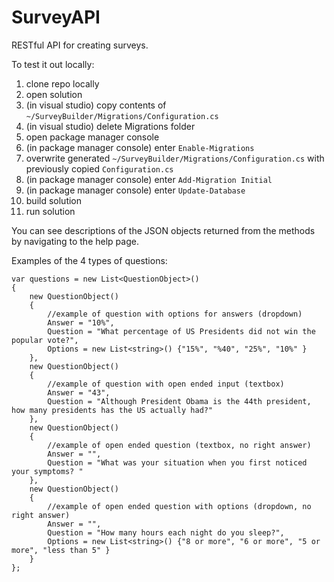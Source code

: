# SurveyAPI
RESTful API for creating surveys.

To test it out locally:

1. clone repo locally
2. open solution
3. (in visual studio) copy contents of `~/SurveyBuilder/Migrations/Configuration.cs`
4. (in visual studio) delete Migrations folder
5. open package manager console
6. (in package manager console) enter `Enable-Migrations`
7. overwrite generated `~/SurveyBuilder/Migrations/Configuration.cs` with previously copied `Configuration.cs`
8. (in package manager console) enter `Add-Migration Initial`
9. (in package manager console) enter `Update-Database`
10. build solution
11. run solution


You can see descriptions of the JSON objects returned from the methods by navigating to the help page.

Examples of the 4 types of questions:
```
var questions = new List<QuestionObject>()
{
	new QuestionObject()
	{
		//example of question with options for answers (dropdown)
		Answer = "10%",
		Question = "What percentage of US Presidents did not win the popular vote?",
		Options = new List<string>() {"15%", "%40", "25%", "10%" }
	},
	new QuestionObject()
	{
		//example of question with open ended input (textbox)
		Answer = "43",
		Question = "Although President Obama is the 44th president, how many presidents has the US actually had?"
	},
	new QuestionObject()
	{
		//example of open ended question (textbox, no right answer)
		Answer = "",
		Question = "What was your situation when you first noticed your symptoms? "
	},
	new QuestionObject()
	{
		//example of open ended question with options (dropdown, no right answer)
		Answer = "",
		Question = "How many hours each night do you sleep?",
		Options = new List<string>() {"8 or more", "6 or more", "5 or more", "less than 5" }
	}
};
```